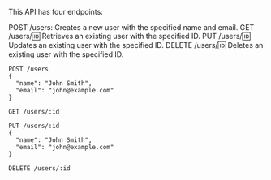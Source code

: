 This API has four endpoints:

POST /users: Creates a new user with the specified name and email.
GET /users/:id: Retrieves an existing user with the specified ID.
PUT /users/:id: Updates an existing user with the specified ID.
DELETE /users/:id: Deletes an existing user with the specified ID.

```
POST /users
{
  "name": "John Smith",
  "email": "john@example.com"
}

GET /users/:id

PUT /users/:id
{
  "name": "John Smith",
  "email": "john@example.com"
}

DELETE /users/:id

```

